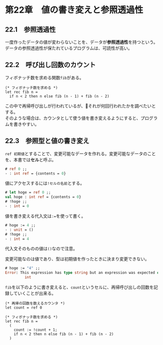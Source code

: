 # 第22章　値の書き変えと参照透過性

## 22.1　参照透過性

一度作ったデータの値が変わらないことを、データが**参照透過性**を持つという。  
データの参照透過性が保たれているプログラムは、可読性が高い。

## 22.2　呼び出し回数のカウント

フィボナッチ数を求める関数`fib`がある。

```
(* フィボナッチ数を求める *)
let rec fib n =
  if n < 2 then n else fib (n - 1) + fib (n - 2)
```

この中で再帰呼び出しが行われているが、それが何回行われたかを調べたいとする。  
そのような場合は、カウンタとして使う値を書き変えるようにすると、プログラムを書きやすい。

## 22.3　参照型と値の書き変え

`ref 初期値`とすることで、変更可能なデータを作れる。変更可能なデータのことを、本書では**セル**と呼ぶ。

```ocaml
# ref 0 ;;
- : int ref = {contents = 0}
```

値にアクセスするには`!セルの名前`とする。

```ocaml
# let hoge = ref 0 ;;
val hoge : int ref = {contents = 0}
# !hoge ;;
- : int = 0
```

値を書き変える代入文は`:=`を使って書く。

```ocaml
# hoge := 4 ;;
- : unit = ()
# !hoge ;;
- : int = 4
```

代入文そのものの値は`()`なので注意。

変更可能なのは値であり、型は初期値を作ったときに決まり変更できない。

```ocaml
# hoge := "4" ;;
Error: This expression has type string but an expression was expected of type
         int
```

`fib`を以下のように書き変えると、`count`というセルに、再帰呼び出しの回数を記録していくことが出来る。

```
(* 再帰の回数を数えるカウンタ *)
let count = ref 0

(* フィボナッチ数を求める *)
let rec fib n =
  (
    count := !count + 1;
    if n < 2 then n else fib (n - 1) + fib (n - 2)
  )
```
